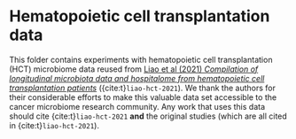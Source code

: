 # Hematopoietic cell transplantation data

This folder contains experiments with hematopoietic cell transplantation (HCT) microbiome data reused from [Liao et al (2021) _Compilation of longitudinal microbiota data and hospitalome from hematopoietic cell transplantation patients_](https://www.nature.com/articles/s41597-021-00860-8) ({cite:t}`liao-hct-2021`). We thank the authors for their considerable efforts to make this valuable data set accessible to the cancer microbiome research community. Any work that uses this data should cite {cite:t}`liao-hct-2021` **and** the original studies (which are all cited in {cite:t}`liao-hct-2021`). 